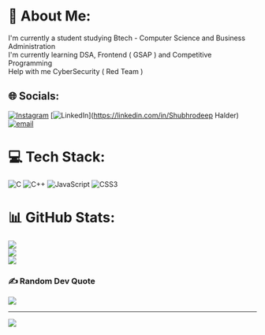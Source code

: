 # 💫 About Me:
I'm currently a student studying Btech - Computer Science and Business Administration<br>I'm currently learning DSA, Frontend ( GSAP ) and Competitive Programming<br>Help with me CyberSecurity ( Red Team )


## 🌐 Socials:
[![Instagram](https://img.shields.io/badge/Instagram-%23E4405F.svg?logo=Instagram&logoColor=white)](https://instagram.com/@captz4x) [![LinkedIn](https://img.shields.io/badge/LinkedIn-%230077B5.svg?logo=linkedin&logoColor=white)](https://linkedin.com/in/Shubhrodeep Halder) [![email](https://img.shields.io/badge/Email-D14836?logo=gmail&logoColor=white)](mailto:shubhrodeephalder2807@gmail.com) 

# 💻 Tech Stack:
![C](https://img.shields.io/badge/c-%2300599C.svg?style=flat&logo=c&logoColor=white) ![C++](https://img.shields.io/badge/c++-%2300599C.svg?style=flat&logo=c%2B%2B&logoColor=white) ![JavaScript](https://img.shields.io/badge/javascript-%23323330.svg?style=flat&logo=javascript&logoColor=%23F7DF1E) ![CSS3](https://img.shields.io/badge/css3-%231572B6.svg?style=flat&logo=css3&logoColor=white)
# 📊 GitHub Stats:
![](https://github-readme-stats.vercel.app/api?username=CodeWithShu&theme=tokyonight&hide_border=false&include_all_commits=false&count_private=true)<br/>
![](https://nirzak-streak-stats.vercel.app/?user=CodeWithShu&theme=tokyonight&hide_border=false)<br/>
![](https://github-readme-stats.vercel.app/api/top-langs/?username=CodeWithShu&theme=tokyonight&hide_border=false&include_all_commits=false&count_private=true&layout=compact)

### ✍️ Random Dev Quote
![](https://quotes-github-readme.vercel.app/api?type=horizontal&theme=radical)

---
[![](https://visitcount.itsvg.in/api?id=CodeWithShu&icon=0&color=0)](https://visitcount.itsvg.in)

<!-- Proudly created with GPRM ( https://gprm.itsvg.in ) -->
